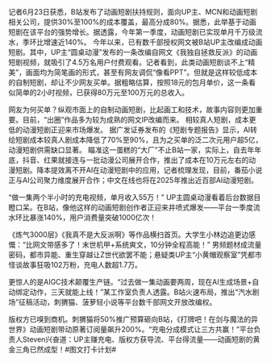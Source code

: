 记者6月23日获悉，B站发布了动画短剧扶持规则，面向UP主、MCN和动画短剧相关公司，提供30%至100%的成本覆盖，最高分成80%。据悉，此举基于动画短剧在该平台的强势增长。据透露，今年第一季度，动画短剧已实现单月千万级流水，季环比增速近140%。
今年以来，已有数千部授权网文被B站UP主改编成动画短剧。其中，UP主“圆桌动漫”发布的一条改编自网文《我独自拯救反派》的动画短剧视频，就吸引了4.5万名用户付费观看。记者看到，此类动画短剧谈不上“精美”，画面均为简笔画的形式，甚至有网友调侃“像看PPT”。但就是这样较低成本的自制短剧，却让不少网友买单。据粗略估算，按照18元的包月单价，这一条看似简单的2小时视频，已获得80万元至100万元的总收入。

网友为何买单？纵观市面上的自制动画短剧，比起画工和技术，故事内容则更加重要。目前，“出圈”作品多为较为成熟的网文IP改编而来。
相较真人短剧，成本更低的动漫短剧正迎来市场爆发。
据广发证券发布的《短剧专题报告》显示，AI转绘短剧成本较真人剧成本降低了70%至90%，且为之买单的泛二次元用户超5亿，动漫短剧供需缺口显著。
瞄准这一蛋糕的“大厂”不止B站一家，实际上，自去年年底，抖音、红果就接连与一批动漫公司展开合作，推出了成本在10万元左右的动漫短剧。降本提效离不开AI在动漫短剧中的应用，记者梳理发现，目前，番茄小说正与AI公司聚力维度展开合作；中文在线也将在2025年推出近百部AI动漫短剧。

“做一集两个半小时的充电视频，单月收入55万！” UP主圆桌动漫看着后台数据目瞪口呆。在B站，像他这样的动画短剧创作者正迎来井喷式爆发——平台一季度流水环比暴涨140%，用户消费量突破1000亿次！


《炼气3000层》《我真不是大反派啊》等作品横扫首页。大学生小林边追更边感慨：“比网文带感多了！末世机甲+系统爽文，10分钟全程高能！” 男频题材成流量密码，都市异能、重生穿越让Z世代欲罢不能；悬疑类UP主“小黄帽观察室”凭都市怪谈故事狂吸102万粉，充电人数超1.7万。


更惊人的是AIGC技术颠覆生产链。“过去做一集动画要两周，现在AI生成场景+自动绑定动作，三天就能上线！”某工作室负责人透露。B站火速布局，推出“汽水剧场”征稿活动，刺猬猫、菠萝轻小说等平台数千部网文开放改编权。


版权方已嗅到商机。刺猬猫将50%推广预算砸向B站，《打牌吧！在剑与魔法的异世界》动画短剧带动原著订阅量飙升200%。“充电分成模式让三方共赢！”平台负责人Steven兴奋道：UP主赚充电、版权方获导流、平台得流量——动画短剧的黄金三角已然成型！#图文打卡计划#

